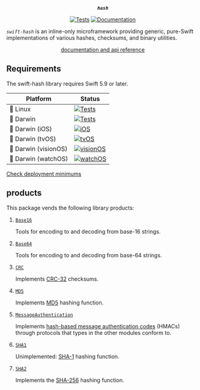 <div align="center">

***`hash`***

[![Tests](https://github.com/tayloraswift/swift-hash/actions/workflows/Tests.yml/badge.svg)](https://github.com/tayloraswift/swift-hash/actions/workflows/Tests.yml)
[![Documentation](https://github.com/tayloraswift/swift-hash/actions/workflows/Documentation.yml/badge.svg)](https://github.com/tayloraswift/swift-hash/actions/workflows/Documentation.yml)

</div>

*`swift-hash`* is an inline-only microframework providing generic, pure-Swift implementations of various hashes, checksums, and binary utilities.

<div align="center">

[documentation and api reference](https://swiftinit.org/docs/swift-hash)

</div>


## Requirements

The swift-hash library requires Swift 5.9 or later.


| Platform | Status |
| -------- | ------ |
| 🐧 Linux | [![Tests](https://github.com/tayloraswift/swift-hash/actions/workflows/Tests.yml/badge.svg)](https://github.com/tayloraswift/swift-hash/actions/workflows/Tests.yml) |
| 🍏 Darwin | [![Tests](https://github.com/tayloraswift/swift-hash/actions/workflows/Tests.yml/badge.svg)](https://github.com/tayloraswift/swift-hash/actions/workflows/Tests.yml) |
| 🍏 Darwin (iOS) | [![iOS](https://github.com/tayloraswift/swift-hash/actions/workflows/iOS.yml/badge.svg)](https://github.com/tayloraswift/swift-hash/actions/workflows/iOS.yml) |
| 🍏 Darwin (tvOS) | [![tvOS](https://github.com/tayloraswift/swift-hash/actions/workflows/tvOS.yml/badge.svg)](https://github.com/tayloraswift/swift-hash/actions/workflows/tvOS.yml) |
| 🍏 Darwin (visionOS) | [![visionOS](https://github.com/tayloraswift/swift-hash/actions/workflows/visionOS.yml/badge.svg)](https://github.com/tayloraswift/swift-hash/actions/workflows/visionOS.yml) |
| 🍏 Darwin (watchOS) | [![watchOS](https://github.com/tayloraswift/swift-hash/actions/workflows/watchOS.yml/badge.svg)](https://github.com/tayloraswift/swift-hash/actions/workflows/watchOS.yml) |


[Check deployment minimums](https://swiftinit.org/docs/swift-hash#ss:platform-requirements)


## products

This package vends the following library products:

1.  [`Base16`](https://swiftinit.org/docs/swift-hash/base16)

    Tools for encoding to and decoding from base-16 strings.

1.  [`Base64`](https://swiftinit.org/docs/swift-hash/base64)

    Tools for encoding to and decoding from base-64 strings.

1.  [`CRC`](https://swiftinit.org/docs/swift-hash/crc)

    Implements [CRC-32](https://en.wikipedia.org/wiki/Cyclic_redundancy_check) checksums.

1.  [`MD5`](https://swiftinit.org/docs/swift-hash/md5)

    Implements [MD5](https://en.wikipedia.org/wiki/MD5) hashing function.

1.  [`MessageAuthentication`](Sources/MessageAuthentication)

    Implements [hash-based message authentication codes](https://en.wikipedia.org/wiki/HMAC) (HMACs) through protocols that types in the other modules conform to.

1.  [`SHA1`](https://swiftinit.org/docs/swift-hash/sha1)

    Unimplemented: [SHA-1](https://en.wikipedia.org/wiki/SHA-1) hashing function.

1.  [`SHA2`](https://swiftinit.org/docs/swift-hash/sha2)

    Implements the [SHA-256](https://en.wikipedia.org/wiki/SHA-2) hashing function.

